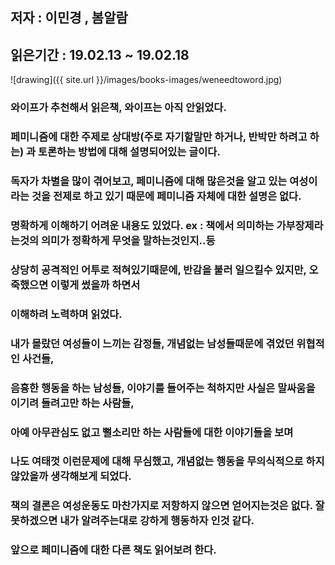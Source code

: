 ## 저자 :  이민경 , 봄알람

## 읽은기간 : 19.02.13 ~ 19.02.18

![drawing]({{ site.url }}/images/books-images/weneedtoword.jpg)

### 와이프가 추천해서 읽은책, 와이프는 아직 안읽었다.

### 페미니즘에 대한 주제로 상대방(주로 자기할말만 하거나, 반박만 하려고 하는) 과 토론하는 방법에 대해 설명되어있는 글이다.

### 독자가 차별을 많이 겪어보고, 페미니즘에 대해 많은것을 알고 있는 여성이라는 것을 전제로 하고 있기 때문에 페미니즘 자체에 대한 설명은 없다.

### 명확하게 이해하기 어려운 내용도 있었다. ex : 책에서 의미하는 가부장제라는것의 의미가 정확하게 무엇을 말하는것인지..등

### 상당히 공격적인 어투로 적혀있기때문에, 반감을 불러 일으킬수 있지만, 오죽했으면 이렇게 썼을까 하면서

### 이해하려 노력하며 읽었다.

### 내가 몰랐던 여성들이 느끼는 감정들, 개념없는 남성들때문에 겪었던 위협적인 사건들,

### 음흉한 행동을 하는 남성들, 이야기를 들어주는 척하지만 사실은 말싸움을 이기려 들려고만 하는 사람들,

### 아예 아무관심도 없고 뻘소리만 하는 사람들에 대한 이야기들을 보며

### 나도 여태껏 이런문제에 대해 무심했고, 개념없는 행동을 무의식적으로 하지 않았을까 생각해보게 되었다.

### 책의 결론은 여성운동도 마찬가지로 저항하지 않으면 얻어지는것은 없다. 잘 못하겠으면 내가 알려주는대로 강하게 행동하자 인것 같다.

### 앞으로 페미니즘에 대한 다른 책도 읽어보려 한다.



